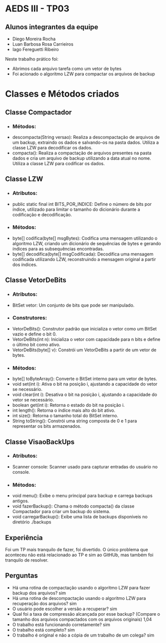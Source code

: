# AEDS III - TP03

## Alunos integrantes da equipe

* Diego Moreira Rocha
* Luan Barbosa Rosa Carrieiros
* Iago Fereguetti Ribeiro 

Neste trabalho prático foi:
- Abrimos cada arquivo tarefa como um vetor de bytes
- Foi acionado o algoritmo LZW para compactar os arquivos de backup

# Classes e Métodos criados

## Classe Compactador

* ### Métodos:

- descompacta(String versao): Realiza a descompactação de arquivos de um backup, extraindo os dados e salvando-os na pasta dados. Utiliza a classe LZW para decodificar os dados.
- compacta(): Realiza a compactação de arquivos presentes na pasta dados e cria um arquivo de backup utilizando a data atual no nome. Utiliza a classe LZW para codificar os dados.

## Classe LZW

* ### Atributos:

- public static final int BITS_POR_INDICE: Define o número de bits por índice, utilizado para limitar o tamanho do dicionário durante a codificação e decodificação.


* ### Métodos:

- byte[] codifica(byte[] msgBytes): Codifica uma mensagem utilizando o algoritmo LZW, criando um dicionário de sequências de bytes e gerando índices para as subsequências encontradas.
- byte[] decodifica(byte[] msgCodificada): Decodifica uma mensagem codificada utilizando LZW, reconstruindo a mensagem original a partir dos índices.

## Classe VetorDeBits

* ### Atributos:

- BitSet vetor: Um conjunto de bits que pode ser manipulado.

* ### Construtores:

- VetorDeBits(): Construtor padrão que inicializa o vetor como um BitSet vazio e define o bit 0.
- VetorDeBits(int n): Inicializa o vetor com capacidade para n bits e define o último bit como ativo.
- VetorDeBits(byte[] v): Constrói um VetorDeBits a partir de um vetor de bytes.

* ### Métodos:

- byte[] toByteArray(): Converte o BitSet interno para um vetor de bytes.
- void set(int i): Ativa o bit na posição i, ajustando a capacidade do vetor se necessário.
- void clear(int i): Desativa o bit na posição i, ajustando a capacidade do vetor se necessário.
- boolean get(int i): Retorna o estado do bit na posição i.
- int length(): Retorna o índice mais alto do bit ativo.
- int size(): Retorna o tamanho total do BitSet interno.
- String toString(): Constrói uma string composta de 0 e 1 para representar os bits armazenados.

## Classe VisaoBackUps

* ### Atributos:

- Scanner console: Scanner usado para capturar entradas do usuário no console.


* ### Métodos:

- void menu(): Exibe o menu principal para backup e carrega backups antigos.
- void fazerBackup(): Chama o método compacta() da classe Compactador para criar um backup do sistema.
- void carregarBackup(): Exibe uma lista de backups disponíveis no diretório ./backups

## Experiência
Foi um TP mais tranquilo de fazer, foi divertido. O único problema que aconteceu não está relacionado ao TP e sim ao GitHUb, mas também foi tranquilo de resolver. 

## Perguntas

- Há uma rotina de compactação usando o algoritmo LZW para fazer backup dos arquivos? sim
- Há uma rotina de descompactação usando o algoritmo LZW para recuperação dos arquivos? sim
- O usuário pode escolher a versão a recuperar? sim
- Qual foi a taxa de compressão alcançada por esse backup? (Compare o tamanho dos arquivos compactados com os arquivos originais) 1,04
- O trabalho está funcionando corretamente? sim
- O trabalho está completo? sim
- O trabalho é original e não a cópia de um trabalho de um colega? sim
